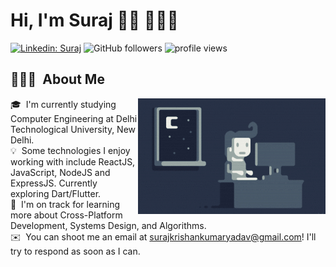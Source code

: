 # Hi, I'm Suraj 👋🏾 👩🏾‍💻

[![Linkedin: Suraj](https://img.shields.io/badge/-Suraj-blue?style=flat-square&logo=Linkedin&logoColor=white&link=https://www.linkedin.com/in/suraj-kumar-73a7891a4//)](https://www.linkedin.com/in/suraj-kumar-73a7891a4/)
![GitHub followers](https://img.shields.io/github/followers/azmuth13?label=Follow&style=social)
<img alt = "profile views" src="https://komarev.com/ghpvc/?username=azmuth13&color=brightgreen">  

## 👨🏻‍💻 &nbsp;About Me

<img alt="Night Coding" src="https://raw.githubusercontent.com/AVS1508/AVS1508/master/assets/Night-Coding.gif" align="right"/>

🎓 &nbsp;I'm currently studying Computer Engineering at Delhi Technological University, New Delhi.\
💡 &nbsp;Some technologies I enjoy working with include ReactJS, JavaScript, NodeJS and ExpressJS. Currently exploring Dart/Flutter.\
🌱 &nbsp;I'm on track for learning more about Cross-Platform Development, Systems Design, and Algorithms.\
✉️ &nbsp;You can shoot me an email at surajkrishankumaryadav@gmail.com! I'll try to respond as soon as I can.


<!--
**azmuth13/azmuth13** is a ✨ _special_ ✨ repository because its `README.md` (this file) appears on your GitHub profile.

Here are some ideas to get you started:

- 🔭 I’m currently working on ...
- 🌱 I’m currently learning ...
- 👯 I’m looking to collaborate on ...
- 🤔 I’m looking for help with ...
- 💬 Ask me about ...
- 📫 How to reach me: ...
- 😄 Pronouns: ...
- ⚡ Fun fact: ...
-->
